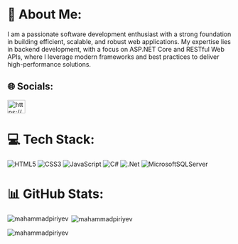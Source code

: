 # 💫 About Me:
I am a passionate software development enthusiast with a strong foundation in building efficient, scalable, and robust web applications. My expertise lies in backend development, with a focus on ASP.NET Core and RESTful Web APIs, where I leverage modern frameworks and best practices to deliver high-performance solutions.

## 🌐 Socials:
<p align="left">
<a href="https://linkedin.com/in/https://www.linkedin.com/in/mahammadpiriyev" target="blank"><img align="center" src="https://raw.githubusercontent.com/rahuldkjain/github-profile-readme-generator/master/src/images/icons/Social/linked-in-alt.svg" alt="https://www.linkedin.com/in/mahammadpiriyev" height="30" width="40" /></a>
</p>

# 💻 Tech Stack:
![HTML5](https://img.shields.io/badge/html5-%23E34F26.svg?style=for-the-badge&logo=html5&logoColor=white) ![CSS3](https://img.shields.io/badge/css3-%231572B6.svg?style=for-the-badge&logo=css3&logoColor=white) ![JavaScript](https://img.shields.io/badge/javascript-%23323330.svg?style=for-the-badge&logo=javascript&logoColor=%23F7DF1E) ![C#](https://img.shields.io/badge/c%23-%23239120.svg?style=for-the-badge&logo=csharp&logoColor=white) ![.Net](https://img.shields.io/badge/.NET-5C2D91?style=for-the-badge&logo=.net&logoColor=white) ![MicrosoftSQLServer](https://img.shields.io/badge/Microsoft%20SQL%20Server-CC2927?style=for-the-badge&logo=microsoft%20sql%20server&logoColor=white)
# 📊 GitHub Stats:
<p><img align="left" src="https://github-readme-stats.vercel.app/api/top-langs?username=mahammadpiriyev&show_icons=true&locale=en&layout=compact" alt="mahammadpiriyev" /></p>
<p>&nbsp;<img align="center" src="https://github-readme-stats.vercel.app/api?username=mahammadpiriyev&show_icons=true&locale=en" alt="mahammadpiriyev" /></p>

<p align="left"> <img src="https://komarev.com/ghpvc/?username=mahammadpiriyev&label=Profile%20views&color=0e75b6&style=flat" alt="mahammadpiriyev" /> </p>

